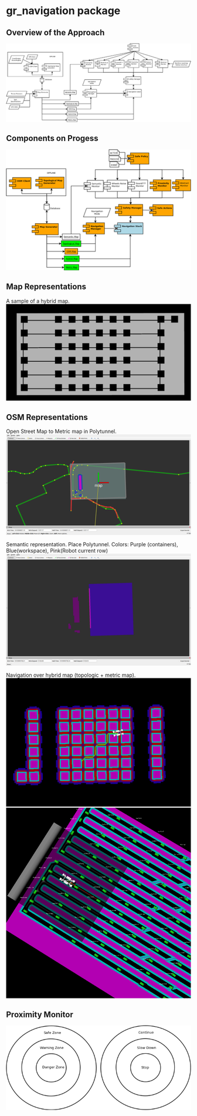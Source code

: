 # gr_navigation package


## Overview of the Approach
![Master Plan Draft 29.03.19 (Not final)](/doc/master_plan.png)

## Components on Progess
![Master Plan Draft 04.04.19](/doc/on_progress.png)

## Map Representations
A sample of a hybrid map.
![Map Sample 29.03.19](/doc/map_example.png)

## OSM Representations
Open Street Map to Metric map in Polytunnel.
![OSM Sample 13.04.21](/doc/osm_example.png)

Semantic representation. Place Polytunnel.
Colors: Purple (containers), Blue(workspace), Pink(Robot current row)
![OSM Sample 15.04.21](/doc/semantic_map.png)

Navigation over hybrid map (topologic + metric map).
![Hybrid Navigation 01.04.19](/doc/hybrid_map_navigation.png)
![Hybrid Navigation 12.04.19](/doc/hybrid_map_navigation_2.png)

## Proximity Monitor
![Proximity Monitor 01.04.19](/doc/proximity_monitor.png)
